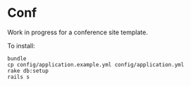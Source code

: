Conf
====

Work in progress for a conference site template.

To install:

```
bundle
cp config/application.example.yml config/application.yml
rake db:setup
rails s
```
